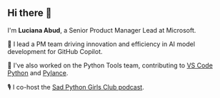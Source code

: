 ## Hi there 👋

I'm **Luciana Abud**, a Senior Product Manager Lead at Microsoft.  

🤖 I lead a PM team driving innovation and efficiency in AI model development for GitHub Copilot.

 🐍 I've also worked on the Python Tools team, contributing to [VS Code Python](https://github.com/microsoft/vscode-python) and [Pylance](https://github.com/microsoft/pylance-release).  

🎙️ I co-host the [Sad Python Girls Club podcast](https://creators.spotify.com/pod/profile/sad-python-girls-club).  
